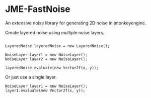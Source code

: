 JME-FastNoise
===

An extensive noise library for generating 2D noise in jmonkeyengine.


Create layered noise using multiple noise layers.

``` 

LayeredNoise layeredNoise = new LayeredNoise();

NoiseLayer layer1 = new NoiseLayer();
NoiseLayer layer2 = new NoiseLayer();

layeredNoise.evaluate(new Vector2f(x, y));

```

Or just use a single layer.
```
NoiseLayer layer1 = new NoiseLayer();
layer1.evaluate(new Vector2f(x, y));

```

